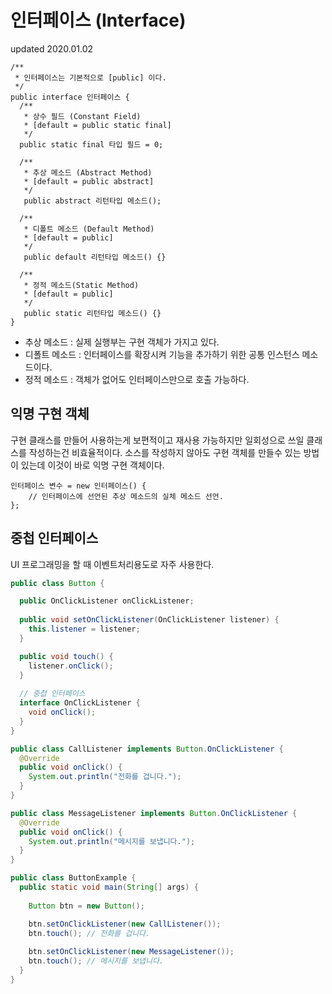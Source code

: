 # 인터페이스 (Interface)
updated 2020.01.02

```
/**
 * 인터페이스는 기본적으로 [public] 이다.
 */
public interface 인터페이스 {
  /**
   * 상수 필드 (Constant Field)  
   * [default = public static final]
   */
  public static final 타입 필드 = 0;
  
  /**
   * 추상 메소드 (Abstract Method)
   * [default = public abstract]
   */
   public abstract 리턴타입 메소드();
   
  /**
   * 디폴트 메소드 (Default Method)
   * [default = public]
   */
   public default 리턴타입 메소드() {}
  
  /**
   * 정적 메소드(Static Method)
   * [default = public]
   */
   public static 리턴타입 메소드() {}
}
```
- 추상 메소드 
: 실제 실행부는 구현 객체가 가지고 있다.
- 디폴트 메소드
: 인터페이스를 확장시켜 기능을 추가하기 위한 공통 인스턴스 메소드이다.
- 정적 메소드
: 객체가 없어도 인터페이스만으로 호출 가능하다.

## 익명 구현 객체
구현 클래스를 만들어 사용하는게 보편적이고 재사용 가능하지만
일회성으로 쓰일 클래스를 작성하는건 비효율적이다. 소스를 작성하지 않아도 구현 객체를 만들수 있는 방법이 있는데
이것이 바로 익명 구현 객체이다.
```
인터페이스 변수 = new 인터페이스() {
    // 인터페이스에 선언된 추상 메소드의 실체 메소드 선언.
}; 
```
## 중첩 인터페이스
UI 프로그래밍을 할 때 이벤트처리용도로 자주 사용한다.
```java
public class Button {

  public OnClickListener onClickListener;
  
  public void setOnClickListener(OnClickListener listener) {
    this.listener = listener;
  }

  public void touch() {
    listener.onClick();
  }
  
  // 중첩 인터페이스
  interface OnClickListener {
    void onClick();
  }
}
```
```java
public class CallListener implements Button.OnClickListener {
  @Override
  public void onClick() {
    System.out.println("전화를 겁니다.");
  }
}
```
```java
public class MessageListener implements Button.OnClickListener {
  @Override
  public void onClick() {
    System.out.println("메시지를 보냅니다.");
  }
}
```
```java
public class ButtonExample {
  public static void main(String[] args) {
    
    Button btn = new Button();

    btn.setOnClickListener(new CallListener());
    btn.touch(); // 전화를 겁니다.
  
    btn.setOnClickListener(new MessageListener());
    btn.touch(); // 메시지를 보냅니다.
  }
}
```